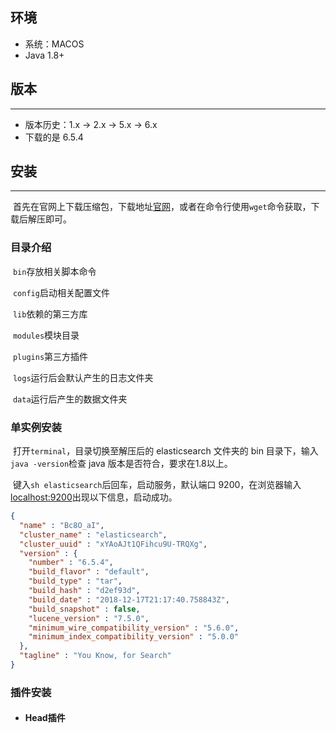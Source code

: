 ## 环境

- 系统：MACOS
- Java 1.8+

## 版本

---

- 版本历史：1.x -> 2.x -> 5.x -> 6.x
- 下载的是 6.5.4

## 安装

---

​	 首先在官网上下载压缩包，下载地址[官网](https://www.elastic.co/downloads/elasticsearch#ga-release)，或者在命令行使用`wget`命令获取，下载后解压即可。

### 目录介绍

​	`bin`存放相关脚本命令

​	`config`启动相关配置文件

​	`lib`依赖的第三方库

​	`modules`模块目录

​	`plugins`第三方插件

​	`logs`运行后会默认产生的日志文件夹

​	`data`运行后产生的数据文件夹

### 单实例安装

​        打开`terminal`，目录切换至解压后的 elasticsearch 文件夹的 bin 目录下，输入`java -version`检查 java 版本是否符合，要求在1.8以上。

​	  键入`sh elasticsearch`后回车，启动服务，默认端口 9200，在浏览器输入[localhost:9200](localhost:9200)出现以下信息，启动成功。

```json
{
  "name" : "Bc8O_aI",
  "cluster_name" : "elasticsearch",
  "cluster_uuid" : "xYAoAJt1QFihcu9U-TRQXg",
  "version" : {
    "number" : "6.5.4",
    "build_flavor" : "default",
    "build_type" : "tar",
    "build_hash" : "d2ef93d",
    "build_date" : "2018-12-17T21:17:40.758843Z",
    "build_snapshot" : false,
    "lucene_version" : "7.5.0",
    "minimum_wire_compatibility_version" : "5.6.0",
    "minimum_index_compatibility_version" : "5.0.0"
  },
  "tagline" : "You Know, for Search"
}
```

### 插件安装

- #### Head插件

  